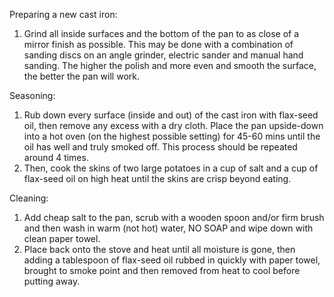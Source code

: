 Preparing a new cast iron:

1. Grind all inside surfaces and the bottom of the pan to as close of a mirror finish as possible. This may be done with a combination of sanding discs on an angle grinder, electric sander and manual hand sanding. The higher the polish and more even and smooth the surface, the better the pan will work.


Seasoning:

1. Rub down every surface (inside and out) of the cast iron with flax-seed oil, then remove any excess with a dry cloth. Place the pan upside-down into a hot oven (on the highest possible setting) for 45-60 mins until the oil has well and truly smoked off. This process should be repeated around 4 times.
1. Then, cook the skins of two large potatoes in a cup of salt and a cup of flax-seed oil on high heat until the skins are crisp beyond eating.


Cleaning:

1. Add cheap salt to the pan, scrub with a wooden spoon and/or firm brush and then wash in warm (not hot) water, NO SOAP and wipe down with clean paper towel.
1. Place back onto the stove and heat until all moisture is gone, then adding a tablespoon of flax-seed oil rubbed in quickly with paper towel, brought to smoke point and then removed from heat to cool before putting away.
